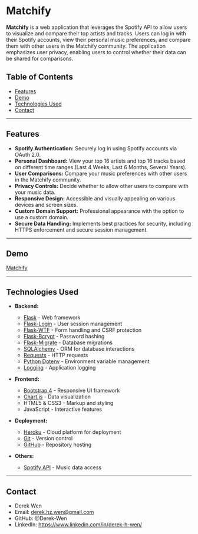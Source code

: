 # Matchify

**Matchify** is a web application that leverages the Spotify API to allow users to visualize and compare their top artists and tracks. Users can log in with their Spotify accounts, view their personal music preferences, and compare them with other users in the Matchify community. The application emphasizes user privacy, enabling users to control whether their data can be shared for comparisons.

## Table of Contents

- [Features](#features)
- [Demo](#demo)
- [Technologies Used](#technologies-used)
- [Contact](#contact)

---

## Features

- **Spotify Authentication:** Securely log in using Spotify accounts via OAuth 2.0.
- **Personal Dashboard:** View your top 16 artists and top 16 tracks based on different time ranges (Last 4 Weeks, Last 6 Months, Several Years).
- **User Comparisons:** Compare your music preferences with other users in the Matchify community.
- **Privacy Controls:** Decide whether to allow other users to compare with your music data.
- **Responsive Design:** Accessible and visually appealing on various devices and screen sizes.
- **Custom Domain Support:** Professional appearance with the option to use a custom domain.
- **Secure Data Handling:** Implements best practices for security, including HTTPS enforcement and secure session management.

---

## Demo
[Matchify](https://matchify-b1a89524dd48.herokuapp.com/)

---

## Technologies Used

- **Backend:**
  - [Flask](https://flask.palletsprojects.com/) - Web framework
  - [Flask-Login](https://flask-login.readthedocs.io/) - User session management
  - [Flask-WTF](https://flask-wtf.readthedocs.io/) - Form handling and CSRF protection
  - [Flask-Bcrypt](https://flask-bcrypt.readthedocs.io/) - Password hashing
  - [Flask-Migrate](https://flask-migrate.readthedocs.io/) - Database migrations
  - [SQLAlchemy](https://www.sqlalchemy.org/) - ORM for database interactions
  - [Requests](https://docs.python-requests.org/) - HTTP requests
  - [Python Dotenv](https://pypi.org/project/python-dotenv/) - Environment variable management
  - [Logging](https://docs.python.org/3/library/logging.html) - Application logging

- **Frontend:**
  - [Bootstrap 4](https://getbootstrap.com/) - Responsive UI framework
  - [Chart.js](https://www.chartjs.org/) - Data visualization
  - HTML5 & CSS3 - Markup and styling
  - JavaScript - Interactive features

- **Deployment:**
  - [Heroku](https://www.heroku.com/) - Cloud platform for deployment
  - [Git](https://git-scm.com/) - Version control
  - [GitHub](https://github.com/) - Repository hosting

- **Others:**
  - [Spotify API](https://developer.spotify.com/documentation/web-api/) - Music data access

---

## Contact

  - Derek Wen
  - Email: derek.hz.wen@gmail.com
  - GitHub: @Derek-Wen
  - LinkedIn: https://www.linkedin.com/in/derek-h-wen/
